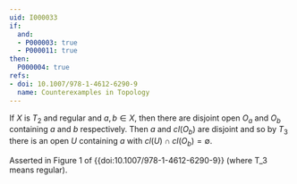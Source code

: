 ```yaml
---
uid: I000033
if:
  and:
  - P000003: true
  - P000011: true
then:
  P000004: true
refs:
- doi: 10.1007/978-1-4612-6290-9
  name: Counterexamples in Topology
---
```


If $X$ is $T_2$ and regular and $a,b \in X$, then there are disjoint open $O_a$ and $O_b$ containing $a$ and $b$ respectively. Then $a$ and $cl(O_b)$ are disjoint and so by $T_3$ there is an open $U$ containing $a$ with $cl(U) \cap cl(O_b) = \emptyset$.

Asserted in Figure 1 of {{doi:10.1007/978-1-4612-6290-9}}
(where T_3 means regular).
